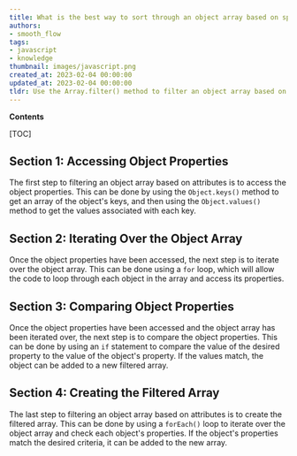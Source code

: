 ```yaml
---
title: What is the best way to sort through an object array based on specific criteria?
authors:
- smooth_flow
tags:
- javascript
- knowledge
thumbnail: images/javascript.png
created_at: 2023-02-04 00:00:00
updated_at: 2023-02-04 00:00:00
tldr: Use the Array.filter() method to filter an object array based on attributes.
---
```


**Contents**

[TOC]

## Section 1: Accessing Object Properties

The first step to filtering an object array based on attributes is to access the object properties. This can be done by using the `Object.keys()` method to get an array of the object's keys, and then using the `Object.values()` method to get the values associated with each key.

## Section 2: Iterating Over the Object Array

Once the object properties have been accessed, the next step is to iterate over the object array. This can be done using a `for` loop, which will allow the code to loop through each object in the array and access its properties.

## Section 3: Comparing Object Properties

Once the object properties have been accessed and the object array has been iterated over, the next step is to compare the object properties. This can be done by using an `if` statement to compare the value of the desired property to the value of the object's property. If the values match, the object can be added to a new filtered array.

## Section 4: Creating the Filtered Array

The last step to filtering an object array based on attributes is to create the filtered array. This can be done by using a `forEach()` loop to iterate over the object array and check each object's properties. If the object's properties match the desired criteria, it can be added to the new array.
